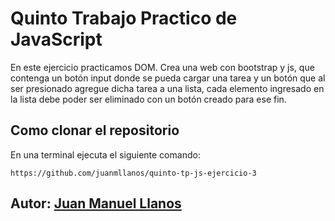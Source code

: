 # Quinto Trabajo Practico de JavaScript

En este ejercicio practicamos DOM.
Crea una web con bootstrap y js, que contenga un botón input donde se pueda cargar una tarea y un botón que al ser presionado agregue dicha tarea a una lista, cada elemento ingresado en la lista debe poder ser eliminado con un botón creado para ese fin. 

## Como clonar el repositorio
En una terminal ejecuta el siguiente comando:

```
https://github.com/juanmllanos/quinto-tp-js-ejercicio-3

```

## Autor: [Juan Manuel Llanos](https://github.com/juanmllanos)